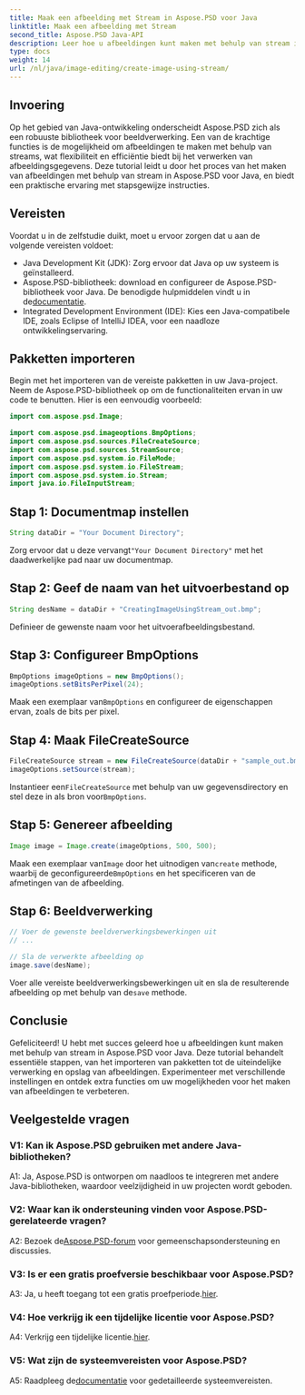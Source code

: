 ```yaml
---
title: Maak een afbeelding met Stream in Aspose.PSD voor Java
linktitle: Maak een afbeelding met Stream
second_title: Aspose.PSD Java-API
description: Leer hoe u afbeeldingen kunt maken met behulp van stream in Aspose.PSD voor Java. Volg deze stapsgewijze handleiding voor een efficiënte beeldverwerking.
type: docs
weight: 14
url: /nl/java/image-editing/create-image-using-stream/
---
```

## Invoering

Op het gebied van Java-ontwikkeling onderscheidt Aspose.PSD zich als een robuuste bibliotheek voor beeldverwerking. Een van de krachtige functies is de mogelijkheid om afbeeldingen te maken met behulp van streams, wat flexibiliteit en efficiëntie biedt bij het verwerken van afbeeldingsgegevens. Deze tutorial leidt u door het proces van het maken van afbeeldingen met behulp van stream in Aspose.PSD voor Java, en biedt een praktische ervaring met stapsgewijze instructies.

## Vereisten

Voordat u in de zelfstudie duikt, moet u ervoor zorgen dat u aan de volgende vereisten voldoet:

- Java Development Kit (JDK): Zorg ervoor dat Java op uw systeem is geïnstalleerd.
-  Aspose.PSD-bibliotheek: download en configureer de Aspose.PSD-bibliotheek voor Java. De benodigde hulpmiddelen vindt u in de[documentatie](https://reference.aspose.com/psd/java/).
- Integrated Development Environment (IDE): Kies een Java-compatibele IDE, zoals Eclipse of IntelliJ IDEA, voor een naadloze ontwikkelingservaring.

## Pakketten importeren

Begin met het importeren van de vereiste pakketten in uw Java-project. Neem de Aspose.PSD-bibliotheek op om de functionaliteiten ervan in uw code te benutten. Hier is een eenvoudig voorbeeld:

```java
import com.aspose.psd.Image;

import com.aspose.psd.imageoptions.BmpOptions;
import com.aspose.psd.sources.FileCreateSource;
import com.aspose.psd.sources.StreamSource;
import com.aspose.psd.system.io.FileMode;
import com.aspose.psd.system.io.FileStream;
import com.aspose.psd.system.io.Stream;
import java.io.FileInputStream;
```

## Stap 1: Documentmap instellen

```java
String dataDir = "Your Document Directory";
```

 Zorg ervoor dat u deze vervangt`"Your Document Directory"` met het daadwerkelijke pad naar uw documentmap.

## Stap 2: Geef de naam van het uitvoerbestand op

```java
String desName = dataDir + "CreatingImageUsingStream_out.bmp";
```

Definieer de gewenste naam voor het uitvoerafbeeldingsbestand.

## Stap 3: Configureer BmpOptions

```java
BmpOptions imageOptions = new BmpOptions();
imageOptions.setBitsPerPixel(24);
```

 Maak een exemplaar van`BmpOptions` en configureer de eigenschappen ervan, zoals de bits per pixel.

## Stap 4: Maak FileCreateSource

```java
FileCreateSource stream = new FileCreateSource(dataDir + "sample_out.bmp");
imageOptions.setSource(stream);
```

 Instantieer een`FileCreateSource` met behulp van uw gegevensdirectory en stel deze in als bron voor`BmpOptions`.

## Stap 5: Genereer afbeelding

```java
Image image = Image.create(imageOptions, 500, 500);
```

 Maak een exemplaar van`Image` door het uitnodigen van`create` methode, waarbij de geconfigureerde`BmpOptions` en het specificeren van de afmetingen van de afbeelding.

## Stap 6: Beeldverwerking

```java
// Voer de gewenste beeldverwerkingsbewerkingen uit
// ...

// Sla de verwerkte afbeelding op
image.save(desName);
```

 Voer alle vereiste beeldverwerkingsbewerkingen uit en sla de resulterende afbeelding op met behulp van de`save` methode.

## Conclusie

Gefeliciteerd! U hebt met succes geleerd hoe u afbeeldingen kunt maken met behulp van stream in Aspose.PSD voor Java. Deze tutorial behandelt essentiële stappen, van het importeren van pakketten tot de uiteindelijke verwerking en opslag van afbeeldingen. Experimenteer met verschillende instellingen en ontdek extra functies om uw mogelijkheden voor het maken van afbeeldingen te verbeteren.

## Veelgestelde vragen

### V1: Kan ik Aspose.PSD gebruiken met andere Java-bibliotheken?

A1: Ja, Aspose.PSD is ontworpen om naadloos te integreren met andere Java-bibliotheken, waardoor veelzijdigheid in uw projecten wordt geboden.

### V2: Waar kan ik ondersteuning vinden voor Aspose.PSD-gerelateerde vragen?

 A2: Bezoek de[Aspose.PSD-forum](https://forum.aspose.com/c/psd/34) voor gemeenschapsondersteuning en discussies.

### V3: Is er een gratis proefversie beschikbaar voor Aspose.PSD?

 A3: Ja, u heeft toegang tot een gratis proefperiode.[hier](https://releases.aspose.com/).

### V4: Hoe verkrijg ik een tijdelijke licentie voor Aspose.PSD?

 A4: Verkrijg een tijdelijke licentie.[hier](https://purchase.aspose.com/temporary-license/).

### V5: Wat zijn de systeemvereisten voor Aspose.PSD?

 A5: Raadpleeg de[documentatie](https://reference.aspose.com/psd/java/) voor gedetailleerde systeemvereisten.
